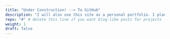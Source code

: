 ```yaml
---
title: "Under Construction! --> To GitHub"
description: "I will also use this site as a personal portfolio. I plan to add this really soon! - Josh 2018-01-27"
repo: "#" # delete this line if you want blog-like posts for projects
weight: 1
draft: false
---
```

